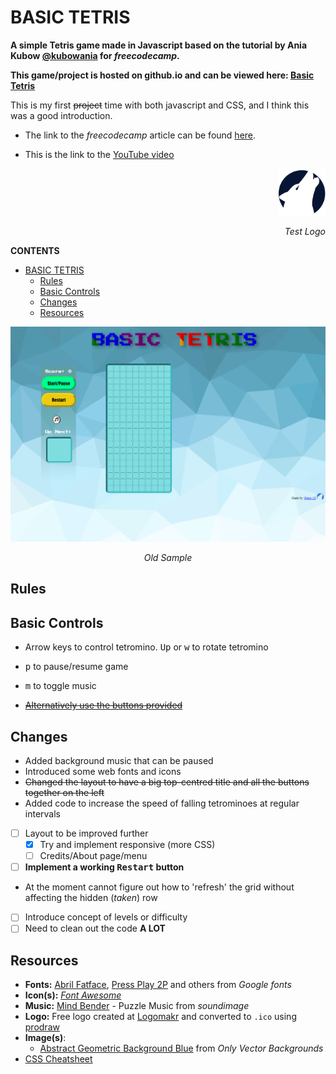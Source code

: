 # BASIC TETRIS
**A simple Tetris game made in Javascript based on the tutorial by Ania Kubow [@kubowania](https://github.com/kubowania) for *freecodecamp*.** 






**This game/project is hosted on github.io and can be viewed here: [Basic Tetris](https://mtc-20.github.io/Tetris_js/)**




This is my first ~~project~~ time with both javascript and CSS, and I think this was a good introduction.
- The link to the *freecodecamp* article can be found [here](https://www.freecodecamp.org/news/learn-javascript-by-creating-a-tetris-game/).

- This is the link to the [YouTube video](https://www.youtube.com/watch?v=rAUn1Lom6dw)

<p align="right"> <img src='images/LogoMakr_0nVUmr.png' width='75px'> </p> <p align="right"><em>Test Logo</em> </p>

**CONTENTS**
- [BASIC TETRIS](#basic-tetris)
  - [Rules](#rules)
  - [Basic Controls](#basic-controls)
  - [Changes](#changes)
  - [Resources](#resources)

<p align="center"> <img src='images/screen.png'> </p> <p align="center"><em>Old Sample</em> </p>

## Rules



## Basic Controls
- Arrow keys to control tetromino. <kbd>Up</kbd> or <kbd>w</kbd> to rotate tetromino
- <kbd>p</kbd> to pause/resume game
- <kbd>m</kbd> to toggle music



- ~~<u>Alternatively use the buttons provided </u>~~

## Changes
- Added background music that can be paused
- Introduced some web fonts and icons
- ~~Changed the layout to have a big top-centred title and all the buttons together on the left~~ 
- Added code to increase the speed of falling tetrominoes at regular intervals
- [ ] Layout to be improved further
    - [x] Try and implement responsive (more CSS)
    - [ ] Credits/About page/menu
- [ ] **Implement a working <kbd>Restart</kbd> button**
 - At the moment cannot figure out how to 'refresh' the grid without affecting the hidden (*taken*) row
- [ ] Introduce concept of levels or difficulty
- [ ] Need to clean out the code **A LOT**

## Resources
- **Fonts:** [Abril Fatface](https://fonts.google.com/specimen/Abril+Fatface), [Press Play 2P](https://fonts.google.com/specimen/Press+Start+2P?category=Serif,Sans+Serif,Display,Monospace#pairings) and others from *Google fonts*
- **Icon(s):** *[Font Awesome](https://fontawesome.com/start)*
- **Music:** [Mind Bender](https://soundimage.org/puzzle-music/) - Puzzle Music from *soundimage*
- **Logo:** Free logo created at [Logomakr](https://logomakr.com/) and converted to `.ico` using [prodraw](http://www.prodraw.net/favicon/generator.php)
- **Image(s)**: 
    - [Abstract Geometric Background Blue](https://onlyvectorbackgrounds.com/abstract-geometric-background-blue/) from *Only Vector Backgrounds*
- [CSS Cheatsheet](https://www.w3schools.com/css/default.asp)